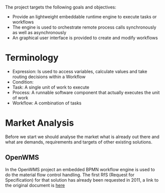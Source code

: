 The project targets the following goals and objectives:
* Provide an lightweight embeddable runtime engine to execute tasks or workflows
* The engine is used to orchestrate remote process calls synchronously as well as asynchronously
* An graphical user interface is provided to create and modify workflows

# Terminology
* Expression: Is used to access variables, calculate values and take routing decisions within a Workflow
* Condition: 
* Task: A single unit of work to execute
* Process: A runnable software component that actually executes the unit of work
* Workflow: A combination of tasks

# Market Analysis
Before we start we should analyse the market what is already out there and what are demands, requirements and targets of other existing solutions.

## OpenWMS
In the OpenWMS project an embedded BPMN workflow engine is used to do the material flow control handling. The first RfS (Request for Specification) for that solution has already
been requested in 2011, a link to the original document is [here](../_assets/10b-04-OpenWMS-RFS_Integration_Activiti_BPM.pdf)